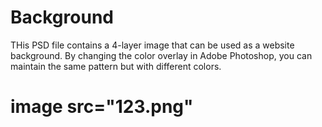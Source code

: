 # Background
THis PSD file contains a 4-layer image that can be used as a website background. By changing the color overlay in Adobe Photoshop, you can maintain the same pattern but with different colors.
# image src="123.png"
